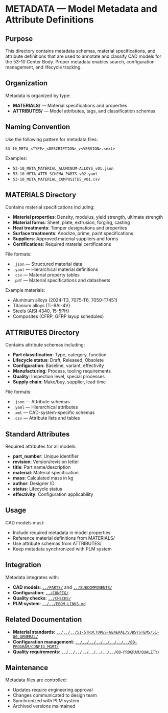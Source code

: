 # METADATA — Model Metadata and Attribute Definitions

## Purpose

This directory contains metadata schemas, material specifications, and attribute definitions that are used to annotate and classify CAD models for the 53-10 Center Body. Proper metadata enables search, configuration management, and lifecycle tracking.

## Organization

Metadata is organized by type:

- **MATERIALS/** — Material specifications and properties
- **ATTRIBUTES/** — Model attributes, tags, and classification schemas

## Naming Convention

Use the following pattern for metadata files:
```
53-10_META_<TYPE>_<DESCRIPTION>_v<VERSION>.<ext>
```

Examples:
- `53-10_META_MATERIAL_ALUMINUM-ALLOYS_v01.json`
- `53-10_META_ATTR_SCHEMA_PARTS_v02.yaml`
- `53-10_META_MATERIAL_COMPOSITES_v01.csv`

## MATERIALS Directory

Contains material specifications including:
- **Material properties**: Density, modulus, yield strength, ultimate strength
- **Material forms**: Sheet, plate, extrusion, forging, casting
- **Heat treatments**: Temper designations and properties
- **Surface treatments**: Anodize, prime, paint specifications
- **Suppliers**: Approved material suppliers and forms
- **Certifications**: Required material certifications

File formats:
- `.json` — Structured material data
- `.yaml` — Hierarchical material definitions
- `.csv` — Material property tables
- `.pdf` — Material specifications and datasheets

Example materials:
- Aluminum alloys (2024-T3, 7075-T6, 7050-T7451)
- Titanium alloys (Ti-6Al-4V)
- Steels (AISI 4340, 15-5PH)
- Composites (CFRP, GFRP layup schedules)

## ATTRIBUTES Directory

Contains attribute schemas including:
- **Part classification**: Type, category, function
- **Lifecycle status**: Draft, Released, Obsolete
- **Configuration**: Baseline, variant, effectivity
- **Manufacturing**: Process, tooling requirements
- **Quality**: Inspection level, special processes
- **Supply chain**: Make/buy, supplier, lead time

File formats:
- `.json` — Attribute schemas
- `.yaml` — Hierarchical attributes
- `.xml` — CAD-system-specific schemas
- `.csv` — Attribute lists and tables

## Standard Attributes

Required attributes for all models:
- **part_number**: Unique identifier
- **revision**: Version/revision letter
- **title**: Part name/description
- **material**: Material specification
- **mass**: Calculated mass in kg
- **author**: Designer ID
- **status**: Lifecycle status
- **effectivity**: Configuration applicability

## Usage

CAD models must:
- Include required metadata in model properties
- Reference material definitions from MATERIALS/
- Use attribute schemas from ATTRIBUTES/
- Keep metadata synchronized with PLM system

## Integration

Metadata integrates with:
- **CAD models**: [`../PARTS/`](../PARTS/) and [`../SUBCOMPONENTS/`](../SUBCOMPONENTS/)
- **Configuration**: [`../CONFIG/`](../CONFIG/)
- **Quality checks**: [`../CHECKS/`](../CHECKS/)
- **PLM system**: [`../../EBOM_LINKS.md`](../../EBOM_LINKS.md)

## Related Documentation

- **Material standards**: [`../../../51-STRUCTURES-GENERAL/SUBSYSTEMS/51-00_GENERAL/`](../../../51-STRUCTURES-GENERAL/SUBSYSTEMS/51-00_GENERAL/)
- **Configuration management**: [`../../../../../../../../00-PROGRAM/CONFIG_MGMT/`](../../../../../../../../00-PROGRAM/CONFIG_MGMT/)
- **Quality requirements**: [`../../../../../../../../00-PROGRAM/QUALITY/`](../../../../../../../../00-PROGRAM/QUALITY/)

## Maintenance

Metadata files are controlled:
- Updates require engineering approval
- Changes communicated to design team
- Synchronized with PLM system
- Archived versions maintained
